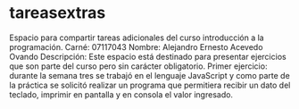 # tareasextras
Espacio para compartir tareas adicionales del curso introducción a la programación.
Carné: 07117043
Nombre: Alejandro Ernesto Acevedo Ovando
Descripción: Este espacio está destinado para presentar ejercicios que son parte del curso pero sin carácter obligatorio.
Primer ejercicio: durante la semana tres se trabajó en el lenguaje JavaScript y como parte de la práctica se solicitó realizar un programa que permitiera recibir un dato del teclado, imprimir en pantalla y en consola el valor ingresado.
